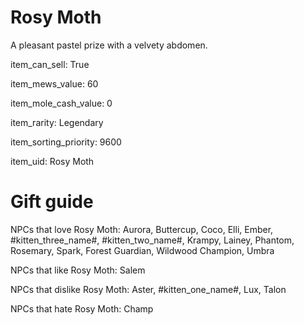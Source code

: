 # Rosy Moth

A pleasant pastel prize with a velvety abdomen.

item_can_sell: True

item_mews_value: 60

item_mole_cash_value: 0

item_rarity: Legendary

item_sorting_priority: 9600

item_uid: Rosy Moth

# Gift guide

NPCs that love Rosy Moth: Aurora, Buttercup, Coco, Elli, Ember, #kitten_three_name#, #kitten_two_name#, Krampy, Lainey, Phantom, Rosemary, Spark, Forest Guardian, Wildwood Champion, Umbra

NPCs that like Rosy Moth: Salem

NPCs that dislike Rosy Moth: Aster, #kitten_one_name#, Lux, Talon

NPCs that hate Rosy Moth: Champ
